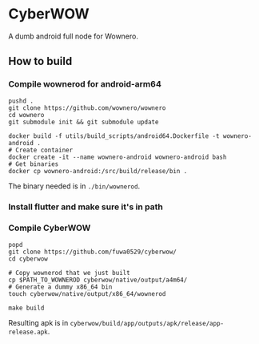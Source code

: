 # CyberWOW

A dumb android full node for Wownero.

## How to build

### Compile wownerod for android-arm64

```
pushd .
git clone https://github.com/wownero/wownero
cd wownero
git submodule init && git submodule update

docker build -f utils/build_scripts/android64.Dockerfile -t wownero-android .
# Create container
docker create -it --name wownero-android wownero-android bash
# Get binaries
docker cp wownero-android:/src/build/release/bin .
```

The binary needed is in `./bin/wownerod`.

### Install flutter and make sure it's in path

### Compile CyberWOW

```
popd
git clone https://github.com/fuwa0529/cyberwow/
cd cyberwow

# Copy wownerod that we just built
cp $PATH_TO_WOWNEROD cyberwow/native/output/a4m64/
# Generate a dummy x86_64 bin
touch cyberwow/native/output/x86_64/wownerod

make build
```

Resulting apk is in `cyberwow/build/app/outputs/apk/release/app-release.apk`.
